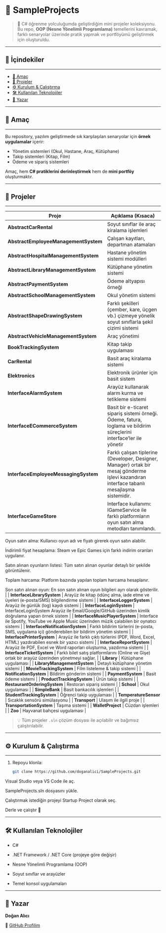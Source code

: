 # 📘 SampleProjects

> 🚀 C# öğrenme yolculuğumda geliştirdiğim mini projeler koleksiyonu.  
> Bu repo, **OOP (Nesne Yönelimli Programlama)** temellerini kavramak, farklı senaryolar üzerinde pratik yapmak ve portföyümü geliştirmek için oluşturuldu.  

---

## 📂 İçindekiler
------------------
- [🎯 Amaç](#-amaç)  
- [📑 Projeler](#-projeler)  
- [⚙️ Kurulum & Çalıştırma](#️-kurulum--çalıştırma)  
- [🛠️ Kullanılan Teknolojiler](#️-kullanılan-teknolojiler)  
- [👤 Yazar](#-yazar)  

---

## 🎯 Amaç
-----------
Bu repository, yazılım geliştirmede sık karşılaşılan senaryolar için **örnek uygulamalar** içerir:  
- Yönetim sistemleri (Okul, Hastane, Araç, Kütüphane)  
- Takip sistemleri (Kitap, Film)  
- Ödeme ve sipariş sistemleri  

Amaç, hem **C# pratiklerini derinleştirmek** hem de **mini portföy** oluşturmaktır.

---

## 📑 Projeler
---------------
| Proje | Açıklama (Kısaca) |
|-------|-----------------|
| **AbstractCarRental** | Soyut sınıflar ile araç kiralama işlemleri |
| **AbstractEmployeeManagementSystem** | Çalışan kayıtları, departman atamaları |
| **AbstractHospitalManagementSystem** | Hastane yönetim sistemi modülleri |
| **AbstractLibraryManagementSystem** | Kütüphane yönetim sistemi |
| **AbstractPaymentSystem** | Ödeme altyapısı örneği |
| **AbstractSchoolManagementSystem** | Okul yönetim sistemi |
| **AbstractShapeDrawingSystem** | Farklı şekilleri (çember, kare, üçgen vb.) çizmeye yönelik soyut sınıflarla şekil çizimi sistemi |
| **AbstractVehicleManagementSystem** | Araç yönetimi |
| **BookTrackingSystem** | Kitap takip uygulaması |
| **CarRental** | Basit araç kiralama sistemi |
| **Elektronics** | Elektronik ürünler için basit sistem |
| **InterfaceAlarmSystem** | Arayüz kullanarak alarm kurma ve tetikleme sistemi |
| **InterfaceECommerceSystem** | Basit bir e-ticaret sipariş sistemi örneği. Ödeme, fatura, loglama ve bildirim süreçlerini interface’ler ile yönetir |
| **InterfaceEmployeeMessagingSystem** | Farklı çalışan tiplerine (Developer, Designer, Manager) ortak bir mesaj gönderme işlevi kazandıran interface tabanlı mesajlaşma sistemidir. |
| **InterfaceGameStore** | Interface kullanımı: IGameService ile farklı platformların oyun satın alma metodları tanımlandı.

Oyun satın alma: Kullanıcı oyun adı ve fiyatı girerek oyun satın alabilir.

İndirimli fiyat hesaplama: Steam ve Epic Games için farklı indirim oranları uygulanır.

Satın alınan oyunların listesi: Tüm satın alınan oyunlar detaylı bir şekilde görüntülenir.

Toplam harcama: Platform bazında yapılan toplam harcama hesaplanır.

Son satın alınan oyun: En son satın alınan oyun bilgileri ayrı olarak gösterilir. |
| **InterfaceLibrarySystem** | Arayüz ile kitap ödünç alma, iade etme ve üyeleri (e-posta/SMS) bilgilendirme sistemi |
| **InterfaceLoggerSystem** | Arayüz ile günlük (log) kaydı sistemi |
| **InterfaceLoginSystem** | InterfaceLoginSystem Arayüz ile Email/Google/GitHub üzerinden kimlik doğrulama yapan örnek sistem |
| **InterfaceMusicPlayerSystem** | Interface ile Spotify, YouTube ve Apple Music üzerinden müzik çalabilen bir oynatıcı sistemi |
| **InterfaceNotificationSystem** | Farklı bildirim türlerini (e-posta, SMS, uygulama içi) gönderebilen bir bildirim yönetim sistemi |
| **InterfacePrinterSystem** | Arayüz ile farklı çıktı türlerini (PDF, Word, Excel, HTML) yazdırabilen esnek bir yazıcı sistemi |
| **InterfaceReportSystem** | Arayüz ile PDF, Excel ve Word raporları oluşturma, yazdırma sistemi |
| **InterfaceTicketSystem** | Farklı bilet satış platformlarını (Online ve Gişe) ortak bir arayüz üzerinden yönetmeyi sağlar. |
| **Library** | Kütüphane uygulaması |
| **LibraryManagementSystem** | Detaylı kütüphane yönetim sistemi |
| **MovieTrackingSystem** | Film listeleme & takip sistemi |
| **NotificationSystem** | Bildirim gönderim sistemi |
| **PaymentSystem** | Basit ödeme sistemi |
| **ProductTrackingSystem** | Ürün takip sistemi |
| **RestaurantOrderingSystem** | Restoran sipariş sistemi |
| **School** | Okul uygulaması |
| **SimpleBank** | Basit bankacılık işlemleri |
| **StudentTrackingSystem** | Öğrenci takip uygulaması |
| **TemperatureSensor** | Sıcaklık sensörü simülasyonu |
| **Transport** | Ulaşım ile ilgili proje |
| **TransportationSystem** | Taşıma sistemi |
| **WalletProject** | Cüzdan işlemleri |
| **Zoo** | Hayvanat bahçesi uygulaması |
> 💡 Tüm projeler `.sln` çözüm dosyası ile açılabilir ve bağımsız çalıştırılabilir.

---

## ⚙️ Kurulum & Çalıştırma
---------------------------
1. Repoyu klonla:
   ```bash
   git clone https://github.com/doganalici/SampleProjects.git
Visual Studio veya VS Code ile aç.

SampleProjects.sln dosyasını yükle.

Çalıştırmak istediğin projeyi Startup Project olarak seç.

Derle ve çalıştır 🎉

---

🛠️ Kullanılan Teknolojiler
--------------------------

*  C#
  
*  .NET Framework / .NET Core (projeye göre değişir)
  
*  Nesne Yönelimli Programlama (OOP)
  
*  Soyut sınıflar ve arayüzler
  
*  Temel konsol uygulamaları
  
---

👤 Yazar
---------
**Doğan Alıcı**

📌 [GitHub Profilim](https://github.com/doganalici)
